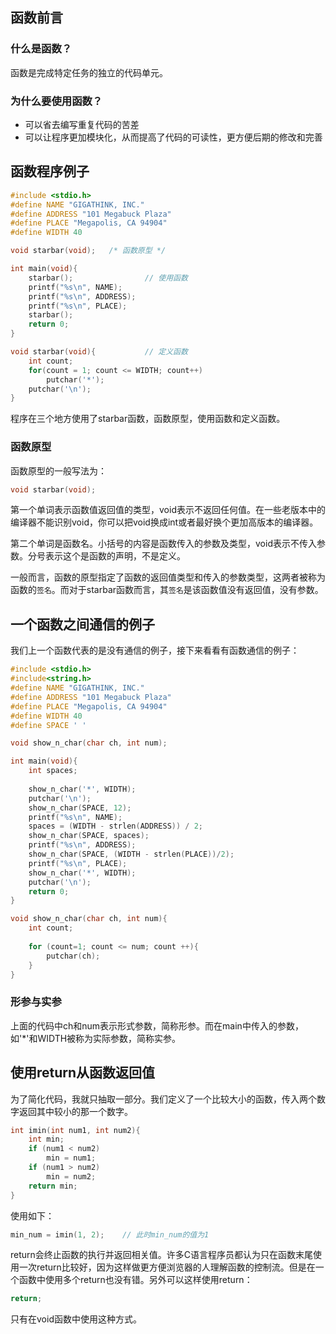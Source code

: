 ## 函数前言

### 什么是函数？

函数是完成特定任务的独立的代码单元。

### 为什么要使用函数？

- 可以省去编写重复代码的苦差
- 可以让程序更加模块化，从而提高了代码的可读性，更方便后期的修改和完善

## 函数程序例子

```c
#include <stdio.h>
#define NAME "GIGATHINK, INC."
#define ADDRESS "101 Megabuck Plaza"
#define PLACE "Megapolis, CA 94904"
#define WIDTH 40

void starbar(void);   /* 函数原型 */

int main(void){
    starbar();                // 使用函数
    printf("%s\n", NAME);
    printf("%s\n", ADDRESS);
    printf("%s\n", PLACE);
    starbar();
    return 0;
}

void starbar(void){           // 定义函数
    int count;
    for(count = 1; count <= WIDTH; count++)
        putchar('*');
    putchar('\n');
}
```

程序在三个地方使用了starbar函数，函数原型，使用函数和定义函数。

### 函数原型

函数原型的一般写法为：

```c
void starbar(void);
```

第一个单词表示函数值返回值的类型，void表示不返回任何值。在一些老版本中的编译器不能识别void，你可以把void换成int或者最好换个更加高版本的编译器。

第二个单词是函数名。小括号的内容是函数传入的参数及类型，void表示不传入参数。分号表示这个是函数的声明，不是定义。

一般而言，函数的原型指定了函数的返回值类型和传入的参数类型，这两者被称为函数的`签名`。而对于starbar函数而言，其`签名`是该函数值没有返回值，没有参数。

## 一个函数之间通信的例子

我们上一个函数代表的是没有通信的例子，接下来看看有函数通信的例子：

```c
#include <stdio.h>
#include<string.h>
#define NAME "GIGATHINK, INC."
#define ADDRESS "101 Megabuck Plaza"
#define PLACE "Megapolis, CA 94904"
#define WIDTH 40
#define SPACE ' '

void show_n_char(char ch, int num);

int main(void){
    int spaces;
    
    show_n_char('*', WIDTH);
    putchar('\n');
    show_n_char(SPACE, 12);
    printf("%s\n", NAME);
    spaces = (WIDTH - strlen(ADDRESS)) / 2;
    show_n_char(SPACE, spaces);
    printf("%s\n", ADDRESS);
    show_n_char(SPACE, (WIDTH - strlen(PLACE))/2);
    printf("%s\n", PLACE);
    show_n_char('*', WIDTH);
    putchar('\n');
    return 0;
}

void show_n_char(char ch, int num){
    int count;
    
    for (count=1; count <= num; count ++){
        putchar(ch);
    }
}
```

### 形参与实参

上面的代码中ch和num表示形式参数，简称形参。而在main中传入的参数，如'*'和WIDTH被称为实际参数，简称实参。

## 使用return从函数返回值

为了简化代码，我就只抽取一部分。我们定义了一个比较大小的函数，传入两个数字返回其中较小的那一个数字。

```c
int imin(int num1, int num2){
    int min;
    if (num1 < num2)
        min = num1;
    if (num1 > num2)
        min = num2;
    return min;
}
```

使用如下：

```c
min_num = imin(1, 2);    // 此时min_num的值为1
```

return会终止函数的执行并返回相关值。许多C语言程序员都认为只在函数末尾使用一次return比较好，因为这样做更方便浏览器的人理解函数的控制流。但是在一个函数中使用多个return也没有错。另外可以这样使用return：

```c
return;
```

只有在void函数中使用这种方式。

